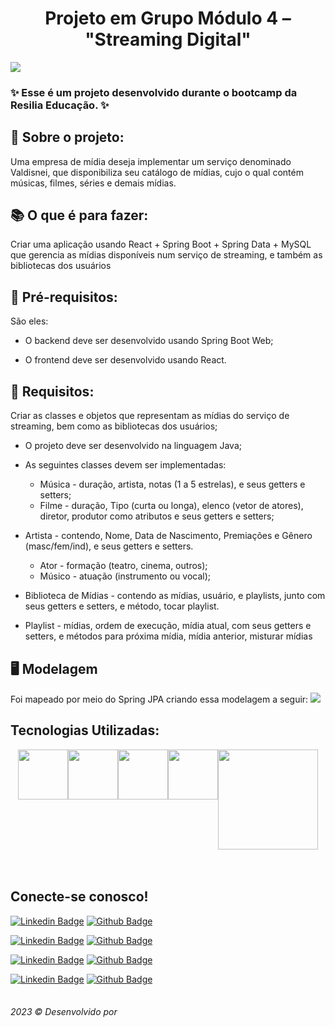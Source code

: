 <h1 align="center">Projeto em Grupo Módulo 4 – "Streaming Digital"</h1>

 <img src="https://user-images.githubusercontent.com/120734078/227373828-5458b584-aeab-4756-8dfc-fefaaab70125.png">
 
 <h3> ✨ Esse é um projeto desenvolvido durante o bootcamp da Resilia Educação. ✨</h3>

<h2>📝 Sobre o projeto:</h2>
<p>Uma empresa de mídia deseja implementar um serviço denominado Valdisnei, que disponibiliza seu catálogo de mídias, cujo o qual contém músicas, filmes, séries e demais mídias.</p>

<h2>📚 O que é para fazer:</h2>
<p>Criar uma aplicação usando React + Spring Boot +
Spring Data + MySQL que gerencia as mídias
disponíveis num serviço de streaming, e também
as bibliotecas dos usuários<p>

<h2>📌 Pré-requisitos:</h2>
<p> São eles:

   - O backend deve ser desenvolvido usando Spring Boot Web;

   - O frontend deve ser desenvolvido usando React.<p>

<h2>📌 Requisitos:</h2>
<p>Criar as classes e objetos que representam as mídias do serviço de streaming, bem como as
bibliotecas dos usuários;


- O projeto deve ser desenvolvido na linguagem Java;

- As seguintes classes devem ser implementadas:

  * Música - duração, artista, notas (1 a 5 estrelas), e seus
getters e setters;
  *  Filme - duração, Tipo (curta ou longa), elenco (vetor de
atores), diretor, produtor como atributos e seus getters e
setters;

- Artista - contendo, Nome, Data de Nascimento, Premiações e
Gênero (masc/fem/ind), e seus getters e setters.

  * Ator - formação (teatro, cinema, outros);
  * Músico - atuação (instrumento ou vocal);

- Biblioteca de Mídias - contendo as mídias, usuário, e playlists, junto com seus getters e setters, e método, tocar playlist.

- Playlist - mídias, ordem de execução, mídia atual, com seus
getters e setters, e métodos para próxima mídia, mídia anterior, misturar mídias<p>

<h2>🖥️ Modelagem</h2>
<p>Foi mapeado por meio do Spring JPA criando essa modelagem a seguir:
<img src="https://user-images.githubusercontent.com/120734078/227374193-a514f3f4-ee98-4810-856f-40cc69a24479.png">

<p>
</p>
<p></p>

<h2></h2>



<h2>Tecnologias Utilizadas:</h2>

<div style='display: flex; justify-content: center;'>
   <img width="80px" src="https://user-images.githubusercontent.com/120734078/227089945-0bdc573c-5862-4efa-9140-2282437f1009.png">
   <img width="80px" src="https://user-images.githubusercontent.com/120734078/227089978-e57f067b-aec3-4d96-b64d-3b0700736de8.png">
   <img width="80px" src="https://user-images.githubusercontent.com/120734078/227089953-c2eb9f63-f0f1-4a0d-afe5-1303f66146e8.png">
   <img width="80px" src="https://user-images.githubusercontent.com/120734078/227089987-418331f8-b9f3-4aa2-b237-07528f335b84.png">
   <img width="160px" src="https://user-images.githubusercontent.com/120734078/227089984-48efc270-697e-40c6-bb8b-c2dd5bedcd48.png">
  
  </div>
  <br></br>
 
 <h2>Conecte-se conosco!</h2>
<table>


 [![Linkedin Badge](https://img.shields.io/badge/LigiaBaptista-0077B5?style=for-the-badge&logo=linkedin&logoColor=white&link=https://www.linkedin.com/in/ligia-baptista-19a1a812a/)](https://www.linkedin.com/in/ligia-baptista-19a1a812a/) [![Github Badge](https://img.shields.io/badge/LigiaBaptista-100000?style=for-the-badge&logo=github&logoColor=whitee&link=https://github.com/LigiaBaptista)](https://github.com/LigiaBaptista)
  
 [![Linkedin Badge](https://img.shields.io/badge/RenataCabrera-0077B5?style=for-the-badge&logo=linkedin&logoColor=white&link=https://www.linkedin.com/in/renatacabrera/)](https://www.linkedin.com/in/renatacabrera/) [![Github Badge](https://img.shields.io/badge/renatacabrera-100000?style=for-the-badge&logo=github&logoColor=whitee&link=https://github.com/renatacabrera)](https://github.com/renatacabrera)
  
   [![Linkedin Badge](https://img.shields.io/badge/ThiagoSoares-0077B5?style=for-the-badge&logo=linkedin&logoColor=white&link=https://www.linkedin.com/in/thiagom-soares/)](https://www.linkedin.com/in/thiagom-soares/) [![Github Badge](https://img.shields.io/badge/ThiagoSoares-100000?style=for-the-badge&logo=github&logoColor=whitee&link=https://github.com/ThiagoMSo)](https://github.com/ThiagoMSo)
  
   [![Linkedin Badge](https://img.shields.io/badge/ViniciusCaetano-0077B5?style=for-the-badge&logo=linkedin&logoColor=white&link=https://www.linkedin.com/in/viniicaetano/)](https://www.linkedin.com/in/viniicaetano/) [![Github Badge](https://img.shields.io/badge/ViniciusCaetano-100000?style=for-the-badge&logo=github&logoColor=whitee&link=https://github.com/zViniicius)](https://github.com/zViniicius)
  
</table>

<h6>2023 ©️ Desenvolvido por </h6>

